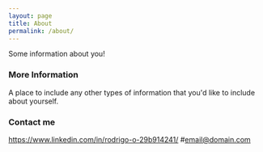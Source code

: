 ```yaml
---
layout: page
title: About
permalink: /about/
---
```


Some information about you!

### More Information

A place to include any other types of information that you'd like to include about yourself.

### Contact me

https://www.linkedin.com/in/rodrigo-o-29b914241/
#[email@domain.com](mailto:email@domain.com)
